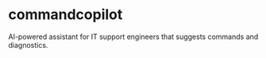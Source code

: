 # commandcopilot
AI-powered assistant for IT support engineers that suggests commands and diagnostics.
